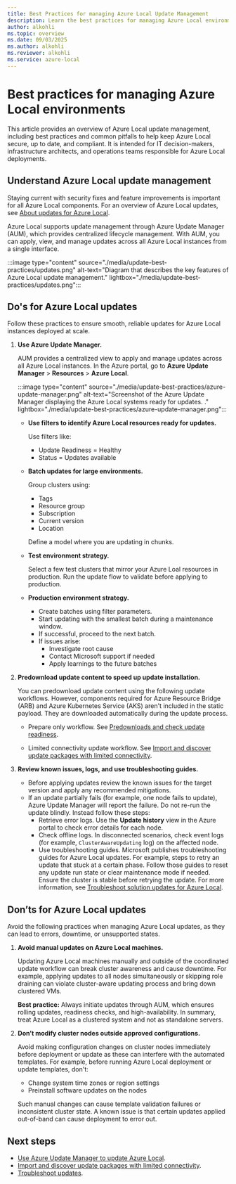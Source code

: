 ```yaml
---
title: Best Practices for managing Azure Local Update Management
description: Learn the best practices for managing Azure Local environments.
author: alkohli
ms.topic: overview
ms.date: 09/03/2025
ms.author: alkohli
ms.reviewer: alkohli
ms.service: azure-local
---
```


# Best practices for managing Azure Local environments

This article provides an overview of Azure Local update management, including best practices and common pitfalls to help keep Azure Local secure, up to date, and compliant. It is intended for IT decision-makers, infrastructure architects, and operations teams responsible for Azure Local deployments.

## Understand Azure Local update management

Staying current with security fixes and feature improvements is important for all Azure Local components. For an overview of Azure Local updates, see [About updates for Azure Local](./about-updates-23h2.md).

Azure Local supports update management through Azure Update Manager (AUM), which provides centralized lifecycle management. With AUM, you can apply, view, and manage updates across all Azure Local instances from a single interface.

:::image type="content" source="./media/update-best-practices/updates.png" alt-text="Diagram that describes the key features of Azure Local update management." lightbox="./media/update-best-practices/updates.png":::

## Do's for Azure Local updates

Follow these practices to ensure smooth, reliable updates for Azure Local instances deployed at scale.

1. **Use Azure Update Manager.**

   AUM provides a centralized view to apply and manage updates across all Azure Local instances. In the Azure portal, go to **Azure Update Manager** > **Resources** > **Azure Local**.

   :::image type="content" source="./media/update-best-practices/azure-update-manager.png" alt-text="Screenshot of the Azure Update Manager displaying the Azure Local systems ready for updates. ." lightbox="./media/update-best-practices/azure-update-manager.png":::

   - **Use filters to identify Azure Local resources ready for updates.**

      Use filters like:
      - Update Readiness = Healthy
      - Status = Updates available

   - **Batch updates for large environments.**

      Group clusters using:
      - Tags
      - Resource group
      - Subscription
      - Current version
      - Location
   
      Define a model where you are updating in chunks.  

   - **Test environment strategy.**

      Select a few test clusters that mirror your Azure Loal resources in production. Run the update flow to validate before applying to production.

   - **Production environment strategy.**

      - Create batches using filter parameters.
      - Start updating with the smallest batch during a maintenance window.
      - If successful, proceed to the next batch.
      - If issues arise:
         - Investigate root cause
         - Contact Microsoft support if needed
         - Apply learnings to the future batches

1. **Predownload update content to speed up update installation.**

   You can predownload update content using the following update workflows. However, components required for Azure Resource Bridge (ARB) and Azure Kubernetes Service (AKS) aren't included in the static payload. They are downloaded automatically during the update process.

   - Prepare only workflow. See [Predownloads and check update readiness](./update-via-powershell-23h2.md#step-4-recommended-predownload-and-check-update-readiness).

   - Limited connectivity update workflow. See [Import and discover update packages with limited connectivity](./import-discover-updates-offline-23h2.md).

1. **Review known issues, logs, and use troubleshooting guides.**

   - Before applying updates review the known issues for the target version and apply any recommended mitigations.
   - If an update partially fails (for example, one node fails to update), Azure Update Manager will report the failure. Do not re-run the update blindly. Instead follow these steps:
      - Retrieve error logs. Use the **Update history** view in the Azure portal to check error details for each node.
      - Check offline logs. In disconnected scenarios, check event logs (for example, `ClusterAwareUpdating` log) on the affected node.
      - Use troubleshooting guides. Microsoft publishes troubleshooting guides for Azure Local updates. For example, steps to retry an update that stuck at a certain phase. Follow those guides to reset any update run state or clear maintenance mode if needed. Ensure the cluster is stable before retrying the update. For more information, see [Troubleshoot solution updates for Azure Local](./update-troubleshooting-23h2.md).

## Don’ts for Azure Local updates

Avoid the following practices when managing Azure Local updates, as they can lead to errors, downtime, or unsupported states.

1. **Avoid manual updates on Azure Local machines.**

   Updating Azure Local machines manually and outside of the coordinated update workflow can break cluster awareness and cause downtime. For example, applying updates to all nodes simultaneously or skipping role draining can violate cluster-aware updating process and bring down clustered VMs.

   **Best practice:** Always initiate updates through AUM, which ensures rolling updates, readiness checks, and high-availability. In summary, treat Azure Local as a clustered system and not as standalone servers.

1. **Don’t modify cluster nodes outside approved configurations.**

   Avoid making configuration changes on cluster nodes immediately before deployment or update as these can interfere with the automated templates. For example, before running Azure Local deployment or update templates, don't:

      - Change system time zones or region settings
      - Preinstall software updates on the nodes

   Such manual changes can cause template validation failures or inconsistent cluster state. A known issue is that certain updates applied out-of-band can cause deployment to error out.

## Next steps

- [Use Azure Update Manager to update Azure Local](./azure-update-manager-23h2.md).
- [Import and discover update packages with limited connectivity](./import-discover-updates-offline-23h2.md).
- [Troubleshoot updates](./update-troubleshooting-23h2.md).
